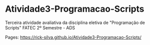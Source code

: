 # Atividade3-Programacao-Scripts
Terceira atividade avaliativa da disciplina eletiva de "Programação de Scripts"
FATEC 2º Semestre - ADS

Pages: https://rick-silva.github.io/Atividade3-Programacao-Scripts/
